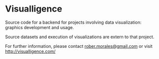 Visualligence
=============

Source code for a backend for projects involving data visualization: graphics development and usage.

Source datasets and execution of visualizations are extern to that project.

For further information, please contact rober.morales@gmail.com or visit http://visualligence.com/



